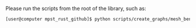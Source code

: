 Please run the scripts from the root of the library, such as:

```sh
[user@computer mpst_rust_github]$ python scripts/create_graphs/mesh_bench.py
```